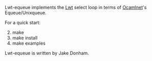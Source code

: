 Lwt-equeue implements the [Lwt](http://ocsigen.org/lwt) select loop in
terms of
[Ocamlnet](http://projects.camlcity.org/projects/ocamlnet.html)'s
Equeue/Unixqueue.

For a quick start:

 2. make
 3. make install
 4. make examples

Lwt-equeue is written by Jake Donham.

